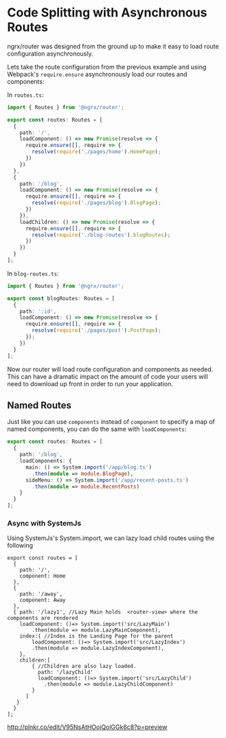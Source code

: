 # Code Splitting with Asynchronous Routes

ngrx/router was designed from the ground up to make it easy to load route configuration asynchronously.

Lets take the route configuration from the previous example and using Webpack's `require.ensure` asynchronously load our routes and components:

In `routes.ts`:
```ts
import { Routes } from '@ngrx/router';

export const routes: Routes = [
  {
    path: '/',
    loadComponent: () => new Promise(resolve => {
      require.ensure([], require => {
        resolve(require('./pages/home').HomePage);
      })
    })
  },
  {
    path: '/blog',
    loadComponent: () => new Promise(resolve => {
      require.ensure([], require => {
        resolve(require('./pages/blog').BlogPage);
      })
    }),
    loadChildren: () => new Promise(resolve => {
      require.ensure([], require => {
        resolve(require('./blog-routes').blogRoutes);
      })
    })
  }
];
```

In `blog-routes.ts`:
```ts
import { Routes } from '@ngrx/router';

export const blogRoutes: Routes = [
  {
    path: ':id',
    loadComponent: () => new Promise(resolve => {
      require.ensure([], require => {
        resolve(require('./pages/post').PostPage);
      });
    })
  }
];
```

Now our router will load route configuration and components as needed. This can have a dramatic impact on the amount of code your users will need to download up front in order to run your application.

## Named Routes
Just like you can use `components` instead of `component` to specify a map of named components, you can do the same with `loadComponents`:

```ts
export const routes: Routes = [
  {
    path: '/blog',
    loadComponents: {
      main: () => System.import('/app/blog.ts')
        .then(module => module.BlogPage),
      sideMenu: () => System.import('/app/recent-posts.ts')
        .then(module => module.RecentPosts)
    }
  }
];
```

### Async with SystemJs
Using SystemJs's System.import, we can lazy load child routes using the following
```
export const routes = [
  {
    path: '/',
    component: Home
  },
  {
    path: '/away',
    component: Away
  },
  { path: '/lazy1', //Lazy Main holds  <router-view> where the components are rendered
    loadComponent: ()=> System.import('src/LazyMain')
        .then(module => module.LazyMainComponent),
    index:{ //Index is the Landing Page for the parent
        loadComponent: ()=> System.import('src/LazyIndex')
        .then(module => module.LazyIndexComponent),
    },
    children:[
        { //Children are also lazy loaded.
          path: '/lazyChild'
          loadComponent: ()=> System.import('src/LazyChild')
            .then(module => module.LazyChildComponent)
        }
      ]
   }
  }
];
```
http://plnkr.co/edit/V95NsAtHOojQolGGk6c8?p=preview
